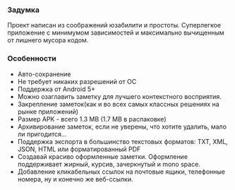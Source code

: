 ### Задумка
Проект написан из соображений юзабилити и простоты.
Суперлегкое приложение с минимумом зависимостей и максимально вычищенным от лишнего мусора кодом.


### Особенности
* Авто-сохранение
* Не требует никаких разрешений от ОС
* Поддержка от Android 5+
* Можно озаглавить заметку для лучшего контекстного восприятия.
* Закрепление заметок(как и во всех самых классных решениях на рынке приложений)
* Размер APK - всего 1.3 MB (1.7 MB в распаковке)
* Архивирование заметок, если не уверены, что хотите удалить, мало ли пригодится...
* Поддержка экспорта в большинство текстовых форматов: TXT, XML, JSON, HTML или форматированный PDF
* Создавай красиво оформленные заметки. Оформление поддерживает жирный, курсив, зачеркнутый и mono space.
* Добавление кликабельных ссылок на почтовые ящики, телефонные номера, ну и конечно же веб-ссылки.